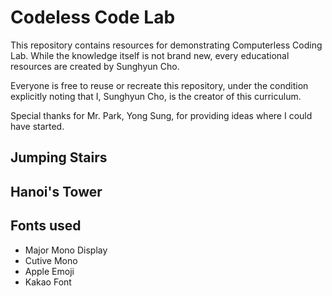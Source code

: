 # Codeless Code Lab

This repository contains resources for demonstrating Computerless Coding Lab. While the knowledge itself is not brand new, every educational resources are created by Sunghyun Cho.

Everyone is free to reuse or recreate this repository, under the condition explicitly noting that I, Sunghyun Cho, is the creator of this curriculum.

Special thanks for Mr. Park, Yong Sung, for providing ideas where I could have started.

## Jumping Stairs
## Hanoi's Tower

## Fonts used
* Major Mono Display
* Cutive Mono
* Apple Emoji
* Kakao Font